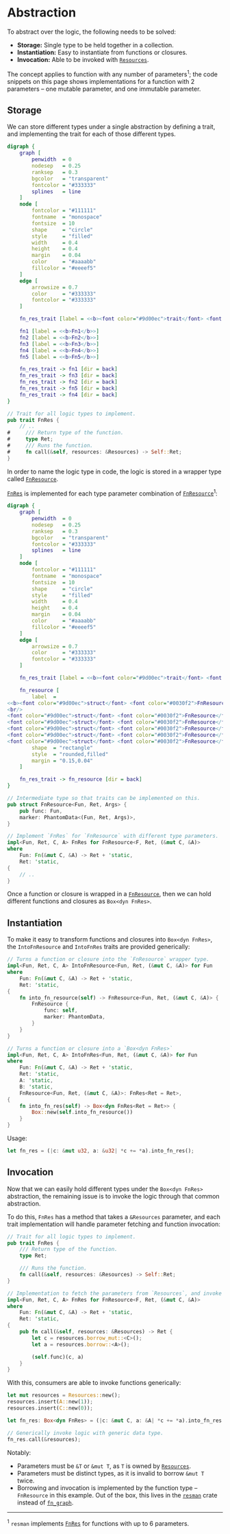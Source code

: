 # Abstraction

To abstract over the logic, the following needs to be solved:

* **Storage:** Single type to be held together in a collection.
* **Instantiation:** Easy to instantiate from functions or closures.
* **Invocation:** Able to be invoked with [`Resources`][`Resources`].

The concept applies to function with any number of parameters<sup>1</sup>; the code snippets on this page shows implementations for a function with 2 parameters &ndash; one mutable parameter, and one immutable parameter.


## Storage

We can store different types under a single abstraction by defining a trait, and implementing the trait for each of those different types.

```dot process
digraph {
    graph [
        penwidth  = 0
        nodesep   = 0.25
        ranksep   = 0.3
        bgcolor   = "transparent"
        fontcolor = "#333333"
        splines   = line
    ]
    node [
        fontcolor = "#111111"
        fontname  = "monospace"
        fontsize  = 10
        shape     = "circle"
        style     = "filled"
        width     = 0.4
        height    = 0.4
        margin    = 0.04
        color     = "#aaaabb"
        fillcolor = "#eeeef5"
    ]
    edge [
        arrowsize = 0.7
        color     = "#333333"
        fontcolor = "#333333"
    ]

    fn_res_trait [label = <<b><font color="#9d00ec">trait</font> <font color="#0030f2">FnRes</font>&nbsp;{}</b>>, shape = "rectangle", style = "rounded,filled", margin = "0.15,0.04"]

    fn1 [label = <<b>Fn1</b>>]
    fn2 [label = <<b>Fn2</b>>]
    fn3 [label = <<b>Fn3</b>>]
    fn4 [label = <<b>Fn4</b>>]
    fn5 [label = <<b>Fn5</b>>]

    fn_res_trait -> fn1 [dir = back]
    fn_res_trait -> fn3 [dir = back]
    fn_res_trait -> fn2 [dir = back]
    fn_res_trait -> fn5 [dir = back]
    fn_res_trait -> fn4 [dir = back]
}
```

```rust ,ignore
// Trait for all logic types to implement.
pub trait FnRes {
    // ..
#     /// Return type of the function.
#     type Ret;
#     /// Runs the function.
#     fn call(&self, resources: &Resources) -> Self::Ret;
}
```

In order to name the logic type in code, the logic is stored in a wrapper type called [`FnResource`][`FnResource`].

[`FnRes`][`FnRes`] is implemented for each type parameter combination of [`FnResource`][`FnResource`]<sup>1</sup>:

```dot process
digraph {
    graph [
        penwidth  = 0
        nodesep   = 0.25
        ranksep   = 0.3
        bgcolor   = "transparent"
        fontcolor = "#333333"
        splines   = line
    ]
    node [
        fontcolor = "#111111"
        fontname  = "monospace"
        fontsize  = 10
        shape     = "circle"
        style     = "filled"
        width     = 0.4
        height    = 0.4
        margin    = 0.04
        color     = "#aaaabb"
        fillcolor = "#eeeef5"
    ]
    edge [
        arrowsize = 0.7
        color     = "#333333"
        fontcolor = "#333333"
    ]

    fn_res_trait [label = <<b><font color="#9d00ec">trait</font> <font color="#0030f2">FnRes</font>&nbsp;{}</b>>, shape = "rectangle", style = "rounded,filled", margin = "0.15,0.04"]

    fn_resource [
        label  =
<<b><font color="#9d00ec">struct</font> <font color="#0030f2">FnResource</font>&lt;Fun, Ret, Args&gt; {}</b><br align="left"/>
<br/>
<font color="#9d00ec">struct</font> <font color="#0030f2">FnResource</font>&lt;Fn1, (), (&amp;<font color="#9d00ec">mut</font>&nbsp;A, &amp;<font color="#9d00ec">mut</font>&nbsp;B)&gt; {}<br align="left"/>
<font color="#9d00ec">struct</font> <font color="#0030f2">FnResource</font>&lt;Fn2, (), (&amp;<font color="#9d00ec">mut</font>&nbsp;C, &amp;A)&gt; {}<br align="left"/>
<font color="#9d00ec">struct</font> <font color="#0030f2">FnResource</font>&lt;Fn3, (), (&amp;<font color="#9d00ec">mut</font>&nbsp;C, &amp;B)&gt; {}<br align="left"/>
<font color="#9d00ec">struct</font> <font color="#0030f2">FnResource</font>&lt;Fn4, (), (&amp;<font color="#9d00ec">mut</font>&nbsp;D, &amp;C)&gt; {}<br align="left"/>
<font color="#9d00ec">struct</font> <font color="#0030f2">FnResource</font>&lt;Fn5, (), (&amp;A, &amp;B, &amp;C)&gt; {}<br align="left"/>>
        shape  = "rectangle"
        style  = "rounded,filled"
        margin = "0.15,0.04"
    ]

    fn_res_trait -> fn_resource [dir = back]
}
```

```rust ,ignore
// Intermediate type so that traits can be implemented on this.
pub struct FnResource<Fun, Ret, Args> {
    pub func: Fun,
    marker: PhantomData<(Fun, Ret, Args)>,
}

// Implement `FnRes` for `FnResource` with different type parameters.
impl<Fun, Ret, C, A> FnRes for FnResource<F, Ret, (&mut C, &A)>
where
    Fun: Fn(&mut C, &A) -> Ret + 'static,
    Ret: 'static,
{
    // ..
}
```

Once a function or closure is wrapped in a [`FnResource`][`FnResource`], then we can hold different functions and closures as `Box<dyn FnRes>`.


## Instantiation

To make it easy to transform functions and closures into `Box<dyn FnRes>`, the `IntoFnResource` and `IntoFnRes` traits are provided generically:

```rust ,ignore
// Turns a function or closure into the `FnResource` wrapper type.
impl<Fun, Ret, C, A> IntoFnResource<Fun, Ret, (&mut C, &A)> for Fun
where
    Fun: Fn(&mut C, &A) -> Ret + 'static,
    Ret: 'static,
{
    fn into_fn_resource(self) -> FnResource<Fun, Ret, (&mut C, &A)> {
        FnResource {
            func: self,
            marker: PhantomData,
        }
    }
}

// Turns a function or closure into a `Box<dyn FnRes>`
impl<Fun, Ret, C, A> IntoFnRes<Fun, Ret, (&mut C, &A)> for Fun
where
    Fun: Fn(&mut C, &A) -> Ret + 'static,
    Ret: 'static,
    A: 'static,
    B: 'static,
    FnResource<Fun, Ret, (&mut C, &A)>: FnRes<Ret = Ret>,
{
    fn into_fn_res(self) -> Box<dyn FnRes<Ret = Ret>> {
        Box::new(self.into_fn_resource())
    }
}
```

Usage:

```rust ,ignore
let fn_res = (|c: &mut u32, a: &u32| *c += *a).into_fn_res();
```

## Invocation

Now that we can easily hold different types under the `Box<dyn FnRes>` abstraction, the remaining issue is to invoke the logic through that common abstraction.

To do this, `FnRes` has a method that takes a `&Resources` parameter, and each trait implementation will handle parameter fetching and function invocation:

```rust ,ignore
// Trait for all logic types to implement.
pub trait FnRes {
    /// Return type of the function.
    type Ret;

    /// Runs the function.
    fn call(&self, resources: &Resources) -> Self::Ret;
}

// Implementation to fetch the parameters from `Resources`, and invoke the function.
impl<Fun, Ret, C, A> FnRes for FnResource<F, Ret, (&mut C, &A)>
where
    Fun: Fn(&mut C, &A) -> Ret + 'static,
    Ret: 'static,
{
    pub fn call(&self, resources: &Resources) -> Ret {
        let c = resources.borrow_mut::<C>();
        let a = resources.borrow::<A>();

        (self.func)(c, a)
    }
}
```

With this, consumers are able to invoke functions generically:

```rust ,ignore
let mut resources = Resources::new();
resources.insert(A::new(1));
resources.insert(C::new(0));

let fn_res: Box<dyn FnRes> = (|c: &mut C, a: &A| *c += *a).into_fn_res();

// Generically invoke logic with generic data type.
fn_res.call(&resources);
```

Notably:

* Parameters must be `&T` or `&mut T`, as `T` is owned by [`Resources`][`Resources`].
* Parameters must be distinct types, as it is invalid to borrow `&mut T` twice.
* Borrowing and invocation is implemented by the function type &ndash; `FnResource` in this example. Out of the box, this lives in the [`resman`][`resman`] crate instead of [`fn_graph`][`fn_graph`].



---

<sup>1</sup> `resman` implements [`FnRes`][`FnRes`] for functions with up to 6 parameters.


[`FnRes`]: https://docs.rs/resman/latest/resman/trait.FnRes.html
[`FnResource`]: https://docs.rs/resman/latest/resman/struct.FnResource.html
[`Resources`]: https://docs.rs/resman/latest/resman/struct.Resources.html
[`fn_graph`]: https://github.com/azriel91/fn_graph
[`resman`]: https://github.com/azriel91/resman
